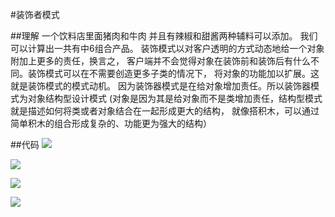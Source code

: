 #装饰者模式

##理解
一个饮料店里面猪肉和牛肉 并且有辣椒和甜酱两种辅料可以添加。
我们可以计算出一共有中6组合产品。
装饰模式以对客户透明的方式动态地给一个对象附加上更多的责任，换言之，
客户端并不会觉得对象在装饰前和装饰后有什么不同。装饰模式可以在不需要创造更多子类的情况下，
将对象的功能加以扩展。这就是装饰模式的模式动机。
因为装饰器模式是在给对象增加责任。所以装饰器模式为对象结构型设计模式
(对象是因为其是给对象而不是类增加责任，结构型模式就是描述如何将类或者对象结合在一起形成更大的结构，
就像搭积木，可以通过简单积木的组合形成复杂的、功能更为强大的结构）

##代码
![](https://img-blog.csdnimg.cn/20190425114945891.PNG?x-oss-process=image/watermark,type_ZmFuZ3poZW5naGVpdGk,shadow_10,text_aHR0cHM6Ly9ibG9nLmNzZG4ubmV0L3FxXzQzOTE5Nzkw,size_16,color_FFFFFF,t_70)

![](https://img-blog.csdnimg.cn/20190425115022685.PNG?x-oss-process=image/watermark,type_ZmFuZ3poZW5naGVpdGk,shadow_10,text_aHR0cHM6Ly9ibG9nLmNzZG4ubmV0L3FxXzQzOTE5Nzkw,size_16,color_FFFFFF,t_70)

![](https://img-blog.csdnimg.cn/2019042511504530.PNG?x-oss-process=image/watermark,type_ZmFuZ3poZW5naGVpdGk,shadow_10,text_aHR0cHM6Ly9ibG9nLmNzZG4ubmV0L3FxXzQzOTE5Nzkw,size_16,color_FFFFFF,t_70)

![](https://img-blog.csdnimg.cn/2019042511510589.PNG?x-oss-process=image/watermark,type_ZmFuZ3poZW5naGVpdGk,shadow_10,text_aHR0cHM6Ly9ibG9nLmNzZG4ubmV0L3FxXzQzOTE5Nzkw,size_16,color_FFFFFF,t_70)